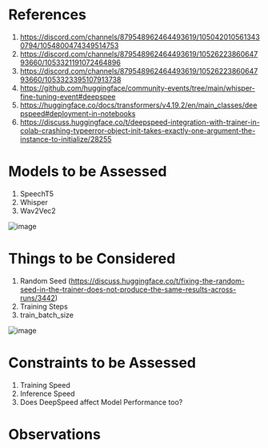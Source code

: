 # References

1. https://discord.com/channels/879548962464493619/1050420105613430794/1054800474349514753
2. https://discord.com/channels/879548962464493619/1052622386064793660/1053321191072464896
3. https://discord.com/channels/879548962464493619/1052622386064793660/1053323395107913738
4. https://github.com/huggingface/community-events/tree/main/whisper-fine-tuning-event#deepspee
5. https://huggingface.co/docs/transformers/v4.19.2/en/main_classes/deepspeed#deployment-in-notebooks
6. https://discuss.huggingface.co/t/deepspeed-integration-with-trainer-in-colab-crashing-typeerror-object-init-takes-exactly-one-argument-the-instance-to-initialize/28255





# Models to be Assessed

1. SpeechT5
2. Whisper
3. Wav2Vec2

![image](https://github.com/DrishtiShrrrma/deepspeed-huggingface/assets/129742046/431c3494-2122-4d5a-9d1e-6ee49cb6c214)


# Things to be Considered

1. Random Seed (https://discuss.huggingface.co/t/fixing-the-random-seed-in-the-trainer-does-not-produce-the-same-results-across-runs/3442)
2. Training Steps
3. train_batch_size

![image](https://github.com/DrishtiShrrrma/deepspeed-huggingface/assets/129742046/d5a63571-303f-4b4d-b744-8a20cfd5ed4d)

# Constraints to be Assessed

1. Training Speed
2. Inference Speed
3. Does DeepSpeed affect Model Performance too?

# Observations

